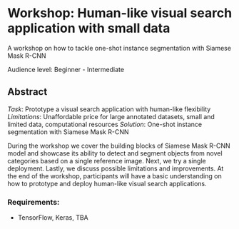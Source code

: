 # Workshop: Human-like visual search application with small data
A workshop on how to tackle one-shot instance segmentation with Siamese Mask R-CNN

Audience level: Beginner - Intermediate 

## Abstract 

_Task_: Prototype a visual search application with human-like flexibility
_Limitations_: Unaffordable price for large annotated datasets, small and limited data, computational resources
_Solution_: One-shot instance segmentation with Siamese Mask R-CNN

During the workshop we cover the building blocks of Siamese Mask R-CNN model and showcase its ability to detect and segment objects from novel categories based on a single reference image. Next, we try a single deployment. Lastly, we discuss possible limitations and improvements. At the end of the workshop, participants will have a basic understanding on how to prototype and deploy human-like visual search applications.

### Requirements:  
- TensorFlow, Keras, TBA
